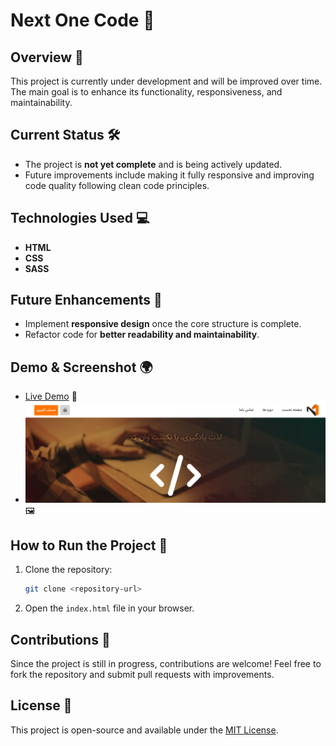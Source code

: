 # Next One Code 🚀

## Overview 📌
This project is currently under development and will be improved over time. The main goal is to enhance its functionality, responsiveness, and maintainability.

## Current Status 🛠️
- The project is **not yet complete** and is being actively updated.
- Future improvements include making it fully responsive and improving code quality following clean code principles.

## Technologies Used 💻
- **HTML**
- **CSS**
- **SASS**

## Future Enhancements 🔮
- Implement **responsive design** once the core structure is complete.
- Refactor code for **better readability and maintainability**.

## Demo & Screenshot 🌍
- [Live Demo](https://whosfatima.github.io/next-one-code/) 🔗
- ![Project Screenshot](./image/demo.png) 🖼️

## How to Run the Project 🚀
1. Clone the repository:
   ```sh
   git clone <repository-url>
   ```
2. Open the `index.html` file in your browser.

## Contributions 🤝
Since the project is still in progress, contributions are welcome! Feel free to fork the repository and submit pull requests with improvements.

## License 📜
This project is open-source and available under the [MIT License](LICENSE).

